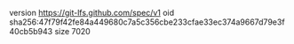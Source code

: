 version https://git-lfs.github.com/spec/v1
oid sha256:47f79f42fe84a449680c7a5c356cbe233cfae33ec374a9667d79e3f40cb5b943
size 7020
